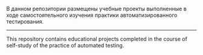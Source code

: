 В данном репозитории размещены учебные проекты выполненные в ходе самостоятельного изучения практики автоматизированного тестирования.
__________________________________________________________________
This repository contains educational projects completed in the course of self-study of the practice of automated testing.